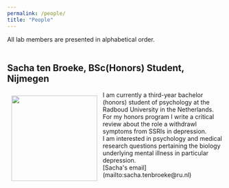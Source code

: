 ```yaml
---
permalink: /people/
title: "People"
---
```


All lab members are presented in alphabetical order.
<br>
<br>
## Sacha ten Broeke, BSc(Honors) Student, Nijmegen
<img align="left" src="https://mhm-lab.github.io/images/sasha_pic.jpg" width="200 px" style="padding: 10px"> 
I am currently a third-year bachelor (honors) student of psychology at the Radboud University in the Netherlands.<br> 
For my honors program I write a critical review about the role a withdrawl symptoms from SSRIs in depression.<br>
I am interested in psychology and medical research questions pertaining the biology underlying mental illness in particular depression.<br>
[Sacha's email](mailto:sacha.tenbroeke@ru.nl)


